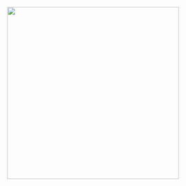 &nbsp;
&nbsp;
&nbsp;
<img src="https://github-readme-stats.vercel.app/api?username=grv-saini-20&include_all_commits=true&show_icons=true&theme=dark" width="400">

